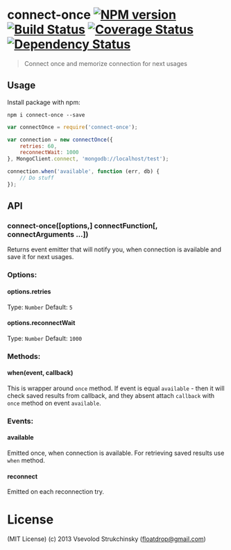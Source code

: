 # connect-once [![NPM version][npm-image]][npm-url] [![Build Status][travis-image]][travis-url] [![Coverage Status][coveralls-image]][coveralls-url] [![Dependency Status][depstat-image]][depstat-url]
> Connect once and memorize connection for next usages

## Usage

Install package with npm:

```npm i connect-once --save```

```js
var connectOnce = require('connect-once');

var connection = new connectOnce({ 
    retries: 60, 
    reconnectWait: 1000
}, MongoClient.connect, 'mongodb://localhost/test');

connection.when('available', function (err, db) {
    // Do stuff
});
```

## API

### connect-once([options,] connectFunction[, connectArguments ...])

Returns event emitter that will notify you, when connection is available and save it for next usages.

### Options:

#### options.retries
Type: `Number`
Default: `5`

#### options.reconnectWait
Type: `Number`
Default: `1000`

### Methods:

#### when(event, callback)

This is wrapper around `once` method. If event is equal `available` - then it will check saved results from callback, and they absent attach `callback` with `once` method on event `available`.

### Events:

#### available

Emitted once, when connection is available. For retrieving saved results use `when` method.

#### reconnect

Emitted on each reconnection try.

# License

(MIT License) (c) 2013 Vsevolod Strukchinsky (floatdrop@gmail.com)


[npm-url]: https://npmjs.org/package/connect-once
[npm-image]: https://badge.fury.io/js/connect-once.png

[travis-url]: http://travis-ci.org/floatdrop/connect-once
[travis-image]: https://travis-ci.org/floatdrop/connect-once.png?branch=master

[coveralls-url]: https://coveralls.io/r/floatdrop/connect-once
[coveralls-image]: https://coveralls.io/repos/floatdrop/connect-once/badge.png

[depstat-url]: https://david-dm.org/floatdrop/connect-once
[depstat-image]: https://david-dm.org/floatdrop/connect-once.png?theme=shields.io
